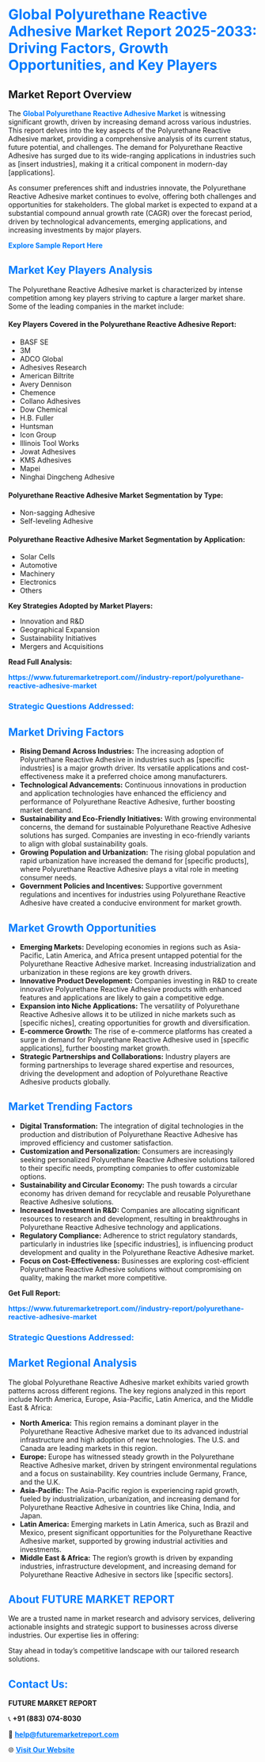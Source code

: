 <h1 style="color: #007BFF;">Global Polyurethane Reactive Adhesive Market Report 2025-2033: Driving Factors, Growth Opportunities, and Key Players</h1>

<section id="overview">
<h2>Market Report Overview</h2>
<p>The <a href="https://www.futuremarketreport.com//industry-report/polyurethane-reactive-adhesive-market" style="color: #007BFF; text-decoration: none;"><strong>Global Polyurethane Reactive Adhesive Market</strong></a> is witnessing significant growth, driven by increasing demand across various industries. This report delves into the key aspects of the Polyurethane Reactive Adhesive market, providing a comprehensive analysis of its current status, future potential, and challenges. The demand for Polyurethane Reactive Adhesive has surged due to its wide-ranging applications in industries such as [insert industries], making it a critical component in modern-day [applications].</p>
<p>As consumer preferences shift and industries innovate, the Polyurethane Reactive Adhesive market continues to evolve, offering both challenges and opportunities for stakeholders. The global market is expected to expand at a substantial compound annual growth rate (CAGR) over the forecast period, driven by technological advancements, emerging applications, and increasing investments by major players.</p>
</section>

<section id="overview">
<p><a href="https://www.futuremarketreport.com//request-sample/reportId=48994" style="color: #007BFF; text-decoration: none;"><strong>Explore Sample Report Here</strong></a></p>
</section>

<section id="key-players">
<h2 style="color: #007BFF;">Market Key Players Analysis</h2>
<p>The Polyurethane Reactive Adhesive market is characterized by intense competition among key players striving to capture a larger market share. Some of the leading companies in the market include:</p>
<h4>Key Players Covered in the Polyurethane Reactive Adhesive Report:</h4>
<ul><li>BASF SE</li><li>3M</li><li>ADCO Global</li><li>Adhesives Research</li><li>American Biltrite</li><li>Avery Dennison</li><li>Chemence</li><li>Collano Adhesives</li><li>Dow Chemical</li><li>H.B. Fuller</li><li>Huntsman</li><li>Icon Group</li><li>Illinois Tool Works</li><li>Jowat Adhesives</li><li>KMS Adhesives</li><li>Mapei</li><li>Ninghai Dingcheng Adhesive</li></ul>
<h4>Polyurethane Reactive Adhesive Market Segmentation by Type:</h4>
<ul><li>Non-sagging Adhesive</li><li>Self-leveling Adhesive</li></ul>

<h4>Polyurethane Reactive Adhesive Market Segmentation by Application:</h4>
<ul><li>Solar Cells</li><li>Automotive</li><li>Machinery</li><li>Electronics</li><li>Others</li></ul>
<p><strong>Key Strategies Adopted by Market Players:</strong></p>
<ul>
<li>Innovation and R&D</li>
<li>Geographical Expansion</li>
<li>Sustainability Initiatives</li>
<li>Mergers and Acquisitions</li>
</ul>
</section>

<section>
<p><strong>Read Full Analysis: </strong></p><a href="https://www.futuremarketreport.com//industry-report/polyurethane-reactive-adhesive-market" style="color: #007BFF; text-decoration: none;"><strong>https://www.futuremarketreport.com//industry-report/polyurethane-reactive-adhesive-market</strong></a>
<h3 style="color: #007BFF;">Strategic Questions Addressed:</h3>
</section>

<section id="driving-factors">
<h2 style="color: #007BFF;">Market Driving Factors</h2>
<ul>
<li><strong>Rising Demand Across Industries:</strong> The increasing adoption of Polyurethane Reactive Adhesive in industries such as [specific industries] is a major growth driver. Its versatile applications and cost-effectiveness make it a preferred choice among manufacturers.</li>
<li><strong>Technological Advancements:</strong> Continuous innovations in production and application technologies have enhanced the efficiency and performance of Polyurethane Reactive Adhesive, further boosting market demand.</li>
<li><strong>Sustainability and Eco-Friendly Initiatives:</strong> With growing environmental concerns, the demand for sustainable Polyurethane Reactive Adhesive solutions has surged. Companies are investing in eco-friendly variants to align with global sustainability goals.</li>
<li><strong>Growing Population and Urbanization:</strong> The rising global population and rapid urbanization have increased the demand for [specific products], where Polyurethane Reactive Adhesive plays a vital role in meeting consumer needs.</li>
<li><strong>Government Policies and Incentives:</strong> Supportive government regulations and incentives for industries using Polyurethane Reactive Adhesive have created a conducive environment for market growth.</li>
</ul>
</section>

<section id="growth-opportunities">
<h2 style="color: #007BFF;">Market Growth Opportunities</h2>
<ul>
<li><strong>Emerging Markets:</strong> Developing economies in regions such as Asia-Pacific, Latin America, and Africa present untapped potential for the Polyurethane Reactive Adhesive market. Increasing industrialization and urbanization in these regions are key growth drivers.</li>
<li><strong>Innovative Product Development:</strong> Companies investing in R&D to create innovative Polyurethane Reactive Adhesive products with enhanced features and applications are likely to gain a competitive edge.</li>
<li><strong>Expansion into Niche Applications:</strong> The versatility of Polyurethane Reactive Adhesive allows it to be utilized in niche markets such as [specific niches], creating opportunities for growth and diversification.</li>
<li><strong>E-commerce Growth:</strong> The rise of e-commerce platforms has created a surge in demand for Polyurethane Reactive Adhesive used in [specific applications], further boosting market growth.</li>
<li><strong>Strategic Partnerships and Collaborations:</strong> Industry players are forming partnerships to leverage shared expertise and resources, driving the development and adoption of Polyurethane Reactive Adhesive products globally.</li>
</ul>
</section>

<section id="trending-factors">
<h2 style="color: #007BFF;">Market Trending Factors</h2>
<ul>
<li><strong>Digital Transformation:</strong> The integration of digital technologies in the production and distribution of Polyurethane Reactive Adhesive has improved efficiency and customer satisfaction.</li>
<li><strong>Customization and Personalization:</strong> Consumers are increasingly seeking personalized Polyurethane Reactive Adhesive solutions tailored to their specific needs, prompting companies to offer customizable options.</li>
<li><strong>Sustainability and Circular Economy:</strong> The push towards a circular economy has driven demand for recyclable and reusable Polyurethane Reactive Adhesive solutions.</li>
<li><strong>Increased Investment in R&D:</strong> Companies are allocating significant resources to research and development, resulting in breakthroughs in Polyurethane Reactive Adhesive technology and applications.</li>
<li><strong>Regulatory Compliance:</strong> Adherence to strict regulatory standards, particularly in industries like [specific industries], is influencing product development and quality in the Polyurethane Reactive Adhesive market.</li>
<li><strong>Focus on Cost-Effectiveness:</strong> Businesses are exploring cost-efficient Polyurethane Reactive Adhesive solutions without compromising on quality, making the market more competitive.</li>
</ul>
</section>

<section>
<p><strong>Get Full Report: </strong></p><a href="https://www.futuremarketreport.com//industry-report/polyurethane-reactive-adhesive-market" style="color: #007BFF; text-decoration: none;"><strong>https://www.futuremarketreport.com//industry-report/polyurethane-reactive-adhesive-market</strong></a>
<h3 style="color: #007BFF;">Strategic Questions Addressed:</h3>
</section>


<section id="regional-analysis">
<h2 style="color: #007BFF;">Market Regional Analysis</h2>
<p>The global Polyurethane Reactive Adhesive market exhibits varied growth patterns across different regions. The key regions analyzed in this report include North America, Europe, Asia-Pacific, Latin America, and the Middle East & Africa:</p>
<ul>
<li><strong>North America:</strong> This region remains a dominant player in the Polyurethane Reactive Adhesive market due to its advanced industrial infrastructure and high adoption of new technologies. The U.S. and Canada are leading markets in this region.</li>
<li><strong>Europe:</strong> Europe has witnessed steady growth in the Polyurethane Reactive Adhesive market, driven by stringent environmental regulations and a focus on sustainability. Key countries include Germany, France, and the U.K.</li>
<li><strong>Asia-Pacific:</strong> The Asia-Pacific region is experiencing rapid growth, fueled by industrialization, urbanization, and increasing demand for Polyurethane Reactive Adhesive in countries like China, India, and Japan.</li>
<li><strong>Latin America:</strong> Emerging markets in Latin America, such as Brazil and Mexico, present significant opportunities for the Polyurethane Reactive Adhesive market, supported by growing industrial activities and investments.</li>
<li><strong>Middle East & Africa:</strong> The region’s growth is driven by expanding industries, infrastructure development, and increasing demand for Polyurethane Reactive Adhesive in sectors like [specific sectors].</li>
</ul>
</section>

<footer>
<h2 style="color: #007BFF;">About FUTURE MARKET REPORT</h2>
<p>We are a trusted name in market research and advisory services, delivering actionable insights and strategic support to businesses across diverse industries. Our expertise lies in offering:</p>

<p>Stay ahead in today’s competitive landscape with our tailored research solutions.</p>

<h2 style="color: #007BFF;">Contact Us:</h2>
<p><strong>FUTURE MARKET REPORT</strong></p>
<p>📞 <strong>+91 (883) 074-8030</strong></p>
<p>📧 <strong><a href="mailto:help@futuremarketreport.com" style="color: #007BFF;">help@futuremarketreport.com</a></strong></p>
<p>🌐 <strong><a href="https://www.futuremarketreport.com/" style="color: #007BFF;">Visit Our Website</a></strong></p>
</footer>